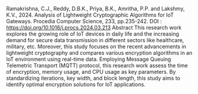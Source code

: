 Ramakrishna, C.J., Reddy, D.B.K., Priya, B.K., Amritha, P.P. and Lakshmy, K.V., 2024. Analysis of Lightweight Cryptographic Algorithms for IoT Gateways. Procedia Computer Science, 233, pp.235-242.
DOI : https://doi.org/10.1016/j.procs.2024.03.213
Abstract
This research work explores the growing role of IoT devices in daily life and the increasing demand for secure data transmission in different sectors like healthcare, military, etc. Moreover, this study focuses on the recent advancements in lightweight cryptography and compares various encryption algorithms in an IoT environment using real-time data. Employing Message Queuing Telemetric Transport (MQTT) protocol, this research work assess the time of encryption, memory usage, and CPU usage as key parameters. By standardizing iterations, key width, and block length, this study aims to identify optimal encryption solutions for IoT applications.
